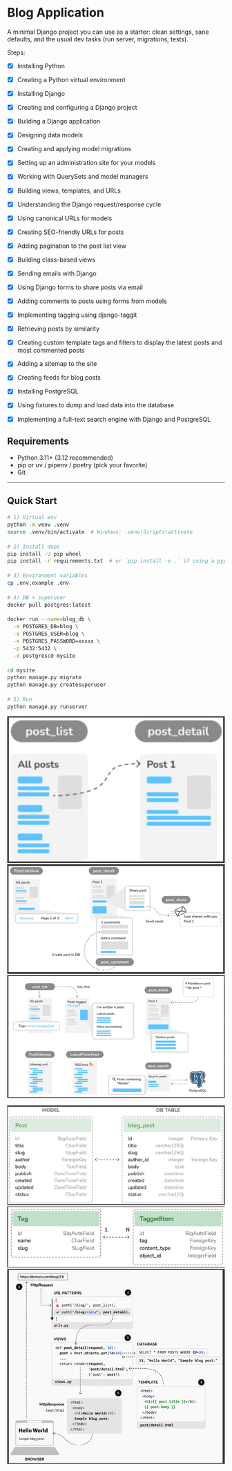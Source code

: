 # Blog Application

A minimal Django project you can use as a starter: clean settings, sane defaults, and the usual dev tasks (run server, migrations, tests).

Steps:

* [x] Installing Python
* [x] Creating a Python virtual environment
* [x] Installing Django
* [x] Creating and configuring a Django project
* [x] Building a Django application
* [x] Designing data models
* [x] Creating and applying model migrations
* [x] Setting up an administration site for your models
* [x] Working with QuerySets and model managers
* [x] Building views, templates, and URLs
* [x] Understanding the Django request/response cycle
* [x] Using canonical URLs for models
* [x] Creating SEO-friendly URLs for posts
* [x] Adding pagination to the post list view
* [x] Building class-based views
* [x] Sending emails with Django
* [x] Using Django forms to share posts via email
* [x] Adding comments to posts using forms from models
* [x] Implementing tagging using django-taggit
* [x] Retrieving posts by similarity
* [x] Creating custom template tags and filters to display the latest posts and most commented posts
* [x] Adding a sitemap to the site
* [x] Creating feeds for blog posts
* [x] Installing PostgreSQL
* [x] Using fixtures to dump and load data into the database
* [x] Implementing a full-text search engine with Django and PostgreSQL


## Requirements
- Python 3.11+ (3.12 recommended)
- pip or uv / pipenv / poetry (pick your favorite)
- Git

---

## Quick Start

```bash
# 1) Virtual env
python -m venv .venv
source .venv/bin/activate  # Windows: .venv\Scripts\activate

# 2) Install deps
pip install -U pip wheel
pip install -r requirements.txt  # or `pip install -e .` if using a pyproject

# 3) Environment variables
cp .env.example .env

# 4) DB + superuser
docker pull postgres:latest

docker run --name=blog_db \
  -e POSTGRES_DB=blog \
  -e POSTGRES_USER=blog \
  -e POSTGRES_PASSWORD=xxxxx \
  -p 5432:5432 \
  -d postgrescd mysite

cd mysite
python manage.py migrate
python manage.py createsuperuser

# 5) Run
python manage.py runserver
```

![img_2.png](images/img_2.png)
![img.png](images/img4.png)
![img.png](images/img5.png)


![img.png](images/img.png)
![img.png](images/img6.png)
![img.png](images/img3.png)